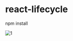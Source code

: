 # react-lifecycle

npm install

![1](https://cloud.githubusercontent.com/assets/2735255/18178167/84bae21a-70a7-11e6-8197-9a199db1ddcb.jpg)

